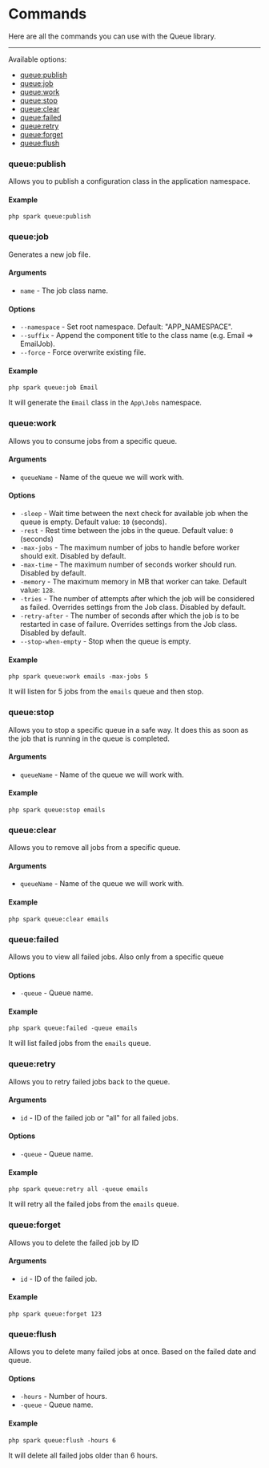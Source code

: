 # Commands

Here are all the commands you can use with the Queue library.

---

Available options:

- [queue:publish](#queuePublish)
- [queue:job](#queueJob)
- [queue:work](#queueWork)
- [queue:stop](#queueStop)
- [queue:clear](#queueClear)
- [queue:failed](#queueFailed)
- [queue:retry](#queueRetry)
- [queue:forget](#queueForget)
- [queue:flush](#queueFlush)


### queue:publish

Allows you to publish a configuration class in the application namespace.

#### Example

    php spark queue:publish

### queue:job

Generates a new job file.

#### Arguments

* `name` - The job class name.

#### Options

* `--namespace` - Set root namespace. Default: "APP_NAMESPACE".
* `--suffix` - Append the component title to the class name (e.g. Email => EmailJob).
* `--force` - Force overwrite existing file.

#### Example

    php spark queue:job Email

It will generate the `Email` class in the `App\Jobs` namespace.

### queue:work

Allows you to consume jobs from a specific queue.

#### Arguments

* `queueName` - Name of the queue we will work with.

#### Options

* `-sleep` - Wait time between the next check for available job when the queue is empty. Default value: `10` (seconds).
* `-rest` - Rest time between the jobs in the queue. Default value: `0` (seconds)
* `-max-jobs` - The maximum number of jobs to handle before worker should exit. Disabled by default.
* `-max-time` - The maximum number of seconds worker should run. Disabled by default.
* `-memory` - The maximum memory in MB that worker can take. Default value: `128`.
* `-tries` - The number of attempts after which the job will be considered as failed. Overrides settings from the Job class. Disabled by default.
* `-retry-after` - The number of seconds after which the job is to be restarted in case of failure. Overrides settings from the Job class. Disabled by default.
* `--stop-when-empty` - Stop when the queue is empty.

#### Example

    php spark queue:work emails -max-jobs 5

It will listen for 5 jobs from the `emails` queue and then stop.

### queue:stop

Allows you to stop a specific queue in a safe way. It does this as soon as the job that is running in the queue is completed.

#### Arguments

* `queueName` - Name of the queue we will work with.

#### Example

    php spark queue:stop emails

### queue:clear

Allows you to remove all jobs from a specific queue.

#### Arguments

* `queueName` - Name of the queue we will work with.

#### Example

    php spark queue:clear emails

### queue:failed

Allows you to view all failed jobs. Also only from a specific queue

#### Options

* `-queue` - Queue name.

#### Example

    php spark queue:failed -queue emails

It will list failed jobs from the `emails` queue.

### queue:retry

Allows you to retry failed jobs back to the queue.

#### Arguments

* `id` - ID of the failed job or "all" for all failed jobs.

#### Options

* `-queue` -  Queue name.

#### Example

    php spark queue:retry all -queue emails

It will retry all the failed jobs from the `emails` queue.

### queue:forget

Allows you to delete the failed job by ID

#### Arguments

* `id` - ID of the failed job.

#### Example

    php spark queue:forget 123

### queue:flush

Allows you to delete many failed jobs at once. Based on the failed date and queue.

#### Options

* `-hours` - Number of hours.
* `-queue` - Queue name.

#### Example

    php spark queue:flush -hours 6

It will delete all failed jobs older than 6 hours.
